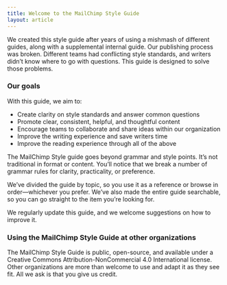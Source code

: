 ```yaml
---
title: Welcome to the MailChimp Style Guide
layout: article
---
```


We created this style guide after years of using a mishmash of different guides, along with a supplemental internal guide. Our publishing process was broken. Different teams had conflicting style standards, and writers didn’t know where to go with questions. This guide is designed to solve those problems.

### Our goals

With this guide, we aim to:

- Create clarity on style standards and answer common questions
- Promote clear, consistent, helpful, and thoughtful content
- Encourage teams to collaborate and share ideas within our organization
- Improve the writing experience and save writers time
- Improve the reading experience through all of the above

The MailChimp Style guide goes beyond grammar and style points. It’s not traditional in format or content. You’ll notice that we break a number of grammar rules for clarity, practicality, or preference.

We’ve divided the guide by topic, so you use it as a reference or browse in order—whichever you prefer. We’ve also made the entire guide searchable, so you can go straight to the item you’re looking for.

We regularly update this guide, and we welcome suggestions on how to improve it.


### Using the MailChimp Style Guide at other organizations

The MailChimp Style Guide is public, open-source, and available under a Creative Commons Attribution-NonCommercial 4.0 International license. Other organizations are more than welcome to use and adapt it as they see fit. All we ask is that you give us credit.
